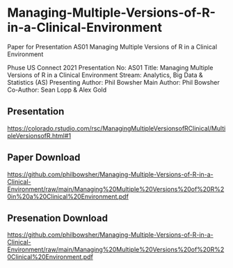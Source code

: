 # Managing-Multiple-Versions-of-R-in-a-Clinical-Environment
Paper for Presentation AS01 Managing Multiple Versions of R  in a Clinical Environment

Phuse US Connect 2021
Presentation No: AS01
Title: Managing Multiple Versions of R in a Clinical Environment
Stream: Analytics, Big Data & Statistics (AS)
Presenting Author: Phil Bowsher
Main Author: Phil Bowsher 
Co-Author: Sean Lopp & Alex Gold

## Presentation

https://colorado.rstudio.com/rsc/ManagingMultipleVersionsofRClinical/MultipleVersionsofR.html#1

## Paper Download

https://github.com/philbowsher/Managing-Multiple-Versions-of-R-in-a-Clinical-Environment/raw/main/Managing%20Multiple%20Versions%20of%20R%20in%20a%20Clinical%20Environment.pdf

## Presenation Download

https://github.com/philbowsher/Managing-Multiple-Versions-of-R-in-a-Clinical-Environment/raw/main/Managing%20Multiple%20Versions%20of%20R%20Clinical%20Environment.pdf
